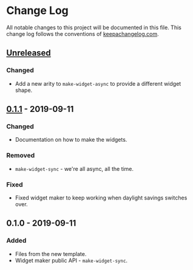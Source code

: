 # Change Log
All notable changes to this project will be documented in this file. This change log follows the conventions of [keepachangelog.com](http://keepachangelog.com/).

## [Unreleased]
### Changed
- Add a new arity to `make-widget-async` to provide a different widget shape.

## [0.1.1] - 2019-09-11
### Changed
- Documentation on how to make the widgets.

### Removed
- `make-widget-sync` - we're all async, all the time.

### Fixed
- Fixed widget maker to keep working when daylight savings switches over.

## 0.1.0 - 2019-09-11
### Added
- Files from the new template.
- Widget maker public API - `make-widget-sync`.

[Unreleased]: https://github.com/your-name/e59/compare/0.1.1...HEAD
[0.1.1]: https://github.com/your-name/e59/compare/0.1.0...0.1.1
